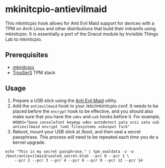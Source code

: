 mkinitcpio-antievilmaid
=======================

This mkinitcpio hook allows for Anti Evil Maid support for devices with a TPM
on Arch Linux and other distributions that build their initramfs using
mkinitcpio. It is essentially a port of the Dracut module by Invisible Things
Lab to mkinitcpio.

Prerequisites
-------------
* [mkinitcpio](https://wiki.archlinux.org/index.php/Mkinitcpio)
* [TrouSerS](http://trousers.sourceforge.net/) TPM stack

Usage
-----
1. Prepare a USB stick using the [Anti Evil Maid](http://theinvisiblethings.blogspot.com/2011/09/anti-evil-maid.html) utility.
2. Add the `antievilmaid` hook to your /etc/mkinitcpio.conf. It needs to be placed before the `encrypt` hook to be effective, and you should also make sure that you have the `udev` and `usb` hooks before it. For example,
    `HOOKS="base consolefont keymap udev autodetect pata scsi sata usb antievilmaid encrypt lvm2 filesystems usbinput fsck"`
3. Reboot, mount your USB stick at /boot, and then seal a secret passphrase. This process will need to be repeated each time you do a kernel upgrade.
```
echo "This is my secret passphrase." | tpm_sealdata -z -o /boot/antievilmaid/sealed_secret.blob --pcr 0 --pcr 1 \
    --pcr 2 --pcr 3 --pcr 4 --pcr 8 --pcr 9 --pcr 12 --pcr 14
```
